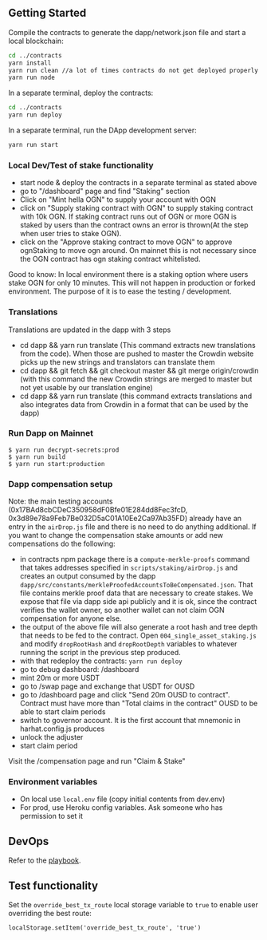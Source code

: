 ## Getting Started

Compile the contracts to generate the dapp/network.json file and start a local blockchain:
```bash
cd ../contracts
yarn install
yarn run clean //a lot of times contracts do not get deployed properly without this
yarn run node
```

In a separate terminal, deploy the contracts: 
```bash
cd ../contracts
yarn run deploy
```

In a separate terminal, run the DApp development server:

```bash
yarn run start
```

### Local Dev/Test of stake functionality
- start node & deploy the contracts in a separate terminal as stated above
- go to "/dashboard" page and find "Staking" section
- Click on "Mint hella OGN" to supply your account with OGN
- click on "Supply staking contract with OGN" to supply staking contract with 10k OGN. If staking contract runs out of OGN or more OGN is staked by users than the contract owns an error is thrown(At the step when user tries to stake OGN).
- click on the "Approve staking contract to move OGN" to approve ognStaking to move ogn around. On mainnet this is not necessary since the OGN contract has ogn staking contract whitelisted.

Good to know: In local environment there is a staking option where users stake OGN for only 10 minutes. This will not happen in production or forked environment. The purpose of it is to ease the testing / development.

### Translations

Translations are updated in the dapp with 3 steps
- cd dapp && yarn run translate (This command extracts new translations from the code). When those are pushed to master the Crowdin website picks up the new strings and translators can translate them
- cd dapp && git fetch && git checkout master && git merge origin/crowdin (with this command the new Crowdin strings are merged to master but not yet usable by our translation engine)
- cd dapp && yarn run translate (this command extracts translations and also integrates data from Crowdin in a format that can be used by the dapp)

### Run Dapp on Mainnet
```
$ yarn run decrypt-secrets:prod
$ yarn run build
$ yarn run start:production
```

### Dapp compensation setup
Note: the main testing accounts (0x17BAd8cbCDeC350958dF0Bfe01E284dd8Fec3fcD, 0x3d89e78a9Feb7Be032D5aC01A10Ee2Ca97Ab35FD) already have an entry in the `airDrop.js` file and there is no need to do anything additional. If you want to change the compensation stake amounts or add new compensations do the following:

- in contracts npm package there is a `compute-merkle-proofs` command that takes addresses specified in `scripts/staking/airDrop.js` and creates an output consumed by the dapp `dapp/src/constants/merkleProofedAccountsToBeCompensated.json`. That file contains merkle proof data that are necessary to create stakes. We expose that file via dapp side api publicly and it is ok, since the contract verifies the wallet owner, so another wallet can not claim OGN compensation for anyone else.
- the output of the above file will also generate a root hash and tree depth that needs to be fed to the contract. Open `004_single_asset_staking.js` and modify `dropRootHash` and `dropRootDepth` variables to whatever running the script in the previous step produced.
- with that redeploy the contracts: `yarn run deploy`
- go to debug dashboard: /dashboard
- mint 20m or more USDT
- go to /swap page and exchange that USDT for OUSD
- go to /dashboard page and click "Send 20m OUSD to contract". Contract must have more than "Total claims in the contract" OUSD to be able to start claim periods
- switch to governor account. It is the first account that mnemonic in harhat.config.js  produces
- unlock the adjuster
- start claim period

Visit the /compensation page and run "Claim & Stake"

### Environment variables
- On local use `local.env` file (copy initial contents from dev.env)
- For prod, use Heroku config variables. Ask someone who has permission to set it

## DevOps
Refer to the [playbook](https://docs.google.com/document/d/1sWLL0gAfm8A2CQ_HRPoExbF-jDIgu7F1uo61cW-lLWU/edit#heading=h.brahy16zdtg1).

## Test functionality
Set the `override_best_tx_route` local storage variable to `true` to enable user overriding the best route: 
```
localStorage.setItem('override_best_tx_route', 'true')
```


